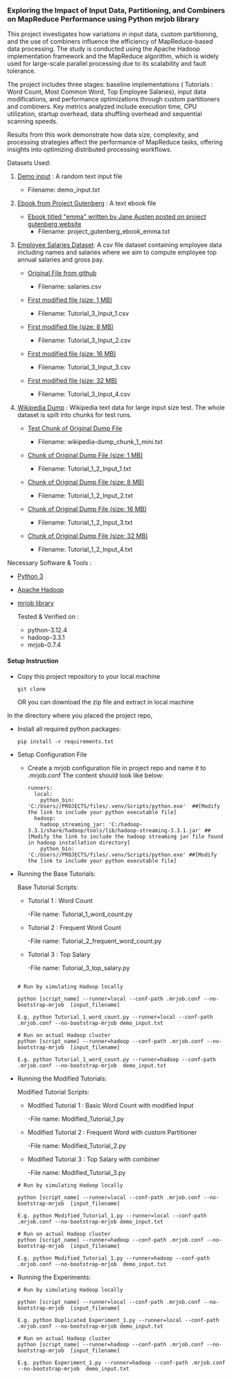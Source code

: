 
### Exploring the Impact of Input Data, Partitioning, and Combiners on MapReduce Performance using Python mrjob library

This project investigates how variations in input data, custom partitioning, and the use of combiners influence the efficiency of MapReduce-based data processing. The study is conducted using the Apache Hadoop implementation framework and the MapReduce algorithm, which is widely used for large-scale parallel processing due to its scalability and fault tolerance.

The project includes three stages: baseline implementations ( Tutorials : Word Count, Most Common Word, Top Employee Salaries), input data modifications, and performance optimizations through custom partitioners and combiners. Key metrics analyzed include execution time, CPU utilization, startup overhead, data shuffling overhead and sequential scanning speeds. 

Results from this work demonstrate how data size, complexity, and processing strategies affect the performance of MapReduce tasks, offering insights into optimizing distributed processing workflows.

Datasets Used:

1. [Demo input](https://github.com/zdata-inc/HadoopWithPython/blob/master/resources/input.txt) : A random text input file
    - Filename: demo_input.txt
2. [Ebook from Project Gutenberg](https://www.gutenberg.org/ebooks/) : A text ebook file
    - [Ebook titled "emma" written by Jane Austen posted on project gutenberg website](https://www.gutenberg.org/ebooks/158)
      - Filename: project_gutenberg_ebook_emma.txt
3. [Employee Salaries Dataset](https://github.com/zdata-inc/HadoopWithPython/blob/master/resources/salaries.csv): A csv file dataset containing employee data including names and salaries where we aim to compute employee top annual salaries and gross pay.
    - [Original File from github](https://github.com/zdata-inc/HadoopWithPython/blob/master/resources/salaries.csv)
      - Filename: salaries.csv

     - [First modified file (size: 1 MB)]()
        - Filename: Tutorial_3_Input_1.csv

     - [First modified file (size: 8 MB)]()
        - Filename: Tutorial_3_Input_2.csv

     - [First modified file (size: 16 MB)]()
        - Filename: Tutorial_3_Input_3.csv

     - [First modified file (size: 32 MB)]()
        - Filename: Tutorial_3_Input_4.csv      
      

4. [Wikipedia Dump](https://www.kaggle.com/datasets/toastedalmonds/wikipedia-dump-20200820) : Wikipedia text data for large input size test. The whole dataset is spilt into chunks for test runs.

    - [Test Chunk of Original Dump File](https://github.com/zdata-inc/HadoopWithPython/blob/master/resources/salaries.csv)
      - Filename: wikipedia-dump_chunk_1_mini.txt

     - [Chunk of Original Dump File (size: 1 MB)]()
        - Filename: Tutorial_1_2_Input_1.txt

     - [Chunk of Original Dump File (size: 8 MB)]()
        - Filename: Tutorial_1_2_Input_2.txt

     - [Chunk of Original Dump File (size: 16 MB)]()
        - Filename: Tutorial_1_2_Input_3.txt

     - [Chunk of Original Dump File (size: 32 MB)]()
        - Filename: Tutorial_1_2_Input_4.txt   


Necessary Software & Tools :

- [Python 3](https://www.python.org/downloads/)

- [Apache Hadoop](https://hadoop.apache.org/releases.html)
  
- [mrjob library](https://mrjob.readthedocs.io/en/latest/)

  Tested & Verified on : 
    - python-3.12.4
    - hadoop-3.3.1
    - mrjob-0.7.4


#### Setup Instruction

* Copy this project repository to your local machine
  ```shell
  git clone 
  ```
   OR
  you can download the zip file and extract in local machine





In the directory where you placed the project repo,

* Install all required python packages:
  ```shell
  pip install -r requirements.txt
  ```

* Setup Configuration File

  - Create a mrjob configuration file in project repo and name it to .mrjob.conf
    The content should look like below:

    ```shell
    runners:
      local:
        python_bin: 'C:/Users//PROJECTS/files/.venv/Scripts/python.exe'  ##[Modify the link to include your python executable file]
      hadoop:
        hadoop_streaming_jar: 'C:/hadoop-3.3.1/share/hadoop/tools/lib/hadoop-streaming-3.3.1.jar' ##[Modify the link to include the hadoop streaming jar file found in hadoop installation directory]
        python_bin: 'C:/Users//PROJECTS/files/.venv/Scripts/python.exe' ##[Modify the link to include your python executable file]
    ```

* Running the Base Tutorials:

  Base Tutorial Scripts:

    - Tutorial 1 : Word Count
    
        -File name: Tutorial_1_word_count.py 
    - Tutorial 2 : Frequent Word Count
    
        -File name: Tutorial_2_frequent_word_count.py 

    - Tutorial 3 : Top Salary
    
        -File name: Tutorial_3_top_salary.py 


  ```shell
  
  # Run by simulating Hadoop locally

  python [script_name] --runner=local --conf-path .mrjob.conf --no-bootstrap-mrjob  [input_filename]

  E.g. python Tutorial_1_word_count.py --runner=local --conf-path .mrjob.conf --no-bootstrap-mrjob demo_input.txt

  # Run on actual Hadoop cluster 
  python [script_name] --runner=hadoop --conf-path .mrjob.conf --no-bootstrap-mrjob  [input_filename]

  E.g. python Tutorial_1_word_count.py --runner=hadoop --conf-path .mrjob.conf --no-bootstrap-mrjob  demo_input.txt

  ```
* Running the Modified Tutorials:

  Modified Tutorial Scripts:

    - Modified Tutorial 1 : Basic Word Count with modified Input
    
        -File name: Modified_Tutorial_1.py 
    - Modified Tutorial 2 : Frequent Word with custom Partitioner
    
        -File name: Modified_Tutorial_2.py 

    - Modified Tutorial 3 : Top Salary with combiner
    
        -File name: Modified_Tutorial_3.py 

  ```shell
  # Run by simulating Hadoop locally

  python [script_name] --runner=local --conf-path .mrjob.conf --no-bootstrap-mrjob  [input_filename]

  E.g. python Modified_Tutorial_1.py --runner=local --conf-path .mrjob.conf --no-bootstrap-mrjob demo_input.txt

  # Run on actual Hadoop cluster 
  python [script_name] --runner=hadoop --conf-path .mrjob.conf --no-bootstrap-mrjob  [input_filename]

  E.g. python Modified_Tutorial_1.py --runner=hadoop --conf-path .mrjob.conf --no-bootstrap-mrjob  demo_input.txt

  ```
* Running the Experiments:

  ```shell
  # Run by simulating Hadoop locally

  python [script_name] --runner=local --conf-path .mrjob.conf --no-bootstrap-mrjob  [input_filename]

  E.g. python Duplicated_Experiment_1.py --runner=local --conf-path .mrjob.conf --no-bootstrap-mrjob demo_input.txt

  # Run on actual Hadoop cluster 
  python [script_name] --runner=hadoop --conf-path .mrjob.conf --no-bootstrap-mrjob  [input_filename]

  E.g. python Experiment_1.py --runner=hadoop --conf-path .mrjob.conf --no-bootstrap-mrjob  demo_input.txt



